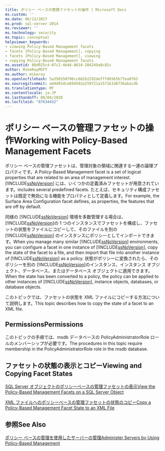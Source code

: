 ```yaml
---
title: ポリシー ベースの管理ファセットの操作 | Microsoft Docs
ms.custom: ''
ms.date: 06/13/2017
ms.prod: sql-server-2014
ms.reviewer: ''
ms.technology: security
ms.topic: conceptual
helpviewer_keywords:
- viewing Policy-Based Management facets
- facets [Policy-Based Management], copying
- facets [Policy-Based Management], viewing
- copying Policy-Based Management facets
ms.assetid: 88d025c4-07c2-4e4d-8634-204249a8c82c
author: MikeRayMSFT
ms.author: mikeray
ms.openlocfilehash: 5a356550796cc682b2292defffd6565b7fea0783
ms.sourcegitcommit: ad4d92dce894592a259721a1571b1d8736abacdb
ms.translationtype: MT
ms.contentlocale: ja-JP
ms.lasthandoff: 08/04/2020
ms.locfileid: "87634432"
---
```

# <a name="working-with-policy-based-management-facets"></a><span data-ttu-id="351f6-102">ポリシー ベースの管理ファセットの操作</span><span class="sxs-lookup"><span data-stu-id="351f6-102">Working with Policy-Based Management Facets</span></span>
  <span data-ttu-id="351f6-103">ポリシー ベースの管理ファセットは、管理対象の領域に関連する一連の論理プロパティです。</span><span class="sxs-lookup"><span data-stu-id="351f6-103">A Policy-Based Management facet is a set of logical properties that are related to an area of management interest.</span></span> [!INCLUDE[ssNoVersion](../../includes/ssnoversion-md.md)] <span data-ttu-id="351f6-104">には、いくつかの定義済みファセットが用意されています。</span><span class="sxs-lookup"><span data-stu-id="351f6-104">includes several predefined facets.</span></span> <span data-ttu-id="351f6-105">たとえば、セキュリティ構成ファセットは既定で無効になる機能をプロパティとして定義します。</span><span class="sxs-lookup"><span data-stu-id="351f6-105">For example, the Surface Area Configuration facet defines, as properties, the features that are off by default.</span></span>  
  
 <span data-ttu-id="351f6-106">同様の [!INCLUDE[ssNoVersion](../../includes/ssnoversion-md.md)] 環境を多数管理する場合は、 [!INCLUDE[ssNoVersion](../../includes/ssnoversion-md.md)]の 1 つのインスタンスでファセットを構成し、ファセットの状態をファイルにコピーして、そのファイルを別の [!INCLUDE[ssNoVersion](../../includes/ssnoversion-md.md)] のインスタンスにポリシーとしてインポートできます。</span><span class="sxs-lookup"><span data-stu-id="351f6-106">When you manage many similar [!INCLUDE[ssNoVersion](../../includes/ssnoversion-md.md)] environments, you can configure a facet in one instance of [!INCLUDE[ssNoVersion](../../includes/ssnoversion-md.md)], copy the state of the facet to a file, and then import that file into another instance of [!INCLUDE[ssNoVersion](../../includes/ssnoversion-md.md)] as a policy.</span></span> <span data-ttu-id="351f6-107">状態がポリシーに変換されたら、そのポリシーを別の [!INCLUDE[ssNoVersion](../../includes/ssnoversion-md.md)]のインスタンス、インスタンス オブジェクト、データベース、またはデータベース オブジェクトに適用できます。</span><span class="sxs-lookup"><span data-stu-id="351f6-107">When the state has been converted to a policy, the policy can be applied to other instances of [!INCLUDE[ssNoVersion](../../includes/ssnoversion-md.md)], instance objects, databases, or database objects.</span></span>  
  
 <span data-ttu-id="351f6-108">このトピックでは、ファセットの状態を XML ファイルにコピーする方法について説明します。</span><span class="sxs-lookup"><span data-stu-id="351f6-108">This topic describes how to copy the state of a facet to an XML file.</span></span>  
  
##  <a name="permissions"></a><a name="BeforeYouBegin"></a> <span data-ttu-id="351f6-109">Permissions</span><span class="sxs-lookup"><span data-stu-id="351f6-109">Permissions</span></span>  
 <span data-ttu-id="351f6-110">このトピックの手順では、msdb データベースの PolicyAdministratorRole ロールのメンバーシップが必要です。</span><span class="sxs-lookup"><span data-stu-id="351f6-110">The procedures in this topic require membership in the PolicyAdministratorRole role in the msdb database.</span></span>  
  
## <a name="viewing-and-copying-facet-states"></a><span data-ttu-id="351f6-111">ファセットの状態の表示とコピー</span><span class="sxs-lookup"><span data-stu-id="351f6-111">Viewing and Copying Facet States</span></span>  
 [<span data-ttu-id="351f6-112">SQL Server オブジェクトのポリシーベースの管理ファセットの表示</span><span class="sxs-lookup"><span data-stu-id="351f6-112">View the Policy-Based Management Facets on a SQL Server Object</span></span>](view-the-policy-based-management-facets-on-a-sql-server-object.md)  
  
 [<span data-ttu-id="351f6-113">XML ファイルへのポリシーベースの管理ファセットの状態のコピー</span><span class="sxs-lookup"><span data-stu-id="351f6-113">Copy a Policy-Based Management Facet State to an XML File</span></span>](copy-a-policy-based-management-facet-state-to-an-xml-file.md)  
  
## <a name="see-also"></a><span data-ttu-id="351f6-114">参照</span><span class="sxs-lookup"><span data-stu-id="351f6-114">See Also</span></span>  
 [<span data-ttu-id="351f6-115">ポリシー ベースの管理を使用したサーバーの管理</span><span class="sxs-lookup"><span data-stu-id="351f6-115">Administer Servers by Using Policy-Based Management</span></span>](administer-servers-by-using-policy-based-management.md)  
  
  
